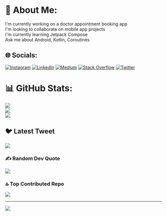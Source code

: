# 💫 About Me:
I'm currently working on a doctor appointment booking app<br>I'm looking to collaborate on mobile app projects<br>I'm currently learning Jetpack Compose<br>Ask me about Android, Kotlin, Coroutines 


## 🌐 Socials:
[![Instagram](https://img.shields.io/badge/Instagram-%23E4405F.svg?logo=Instagram&logoColor=white)](https://instagram.com/nyae.dale) [![LinkedIn](https://img.shields.io/badge/LinkedIn-%230077B5.svg?logo=linkedin&logoColor=white)](https://linkedin.com/in/daley-nyae) [![Medium](https://img.shields.io/badge/Medium-12100E?logo=medium&logoColor=white)](https://medium.com/@daleynyae) [![Stack Overflow](https://img.shields.io/badge/-Stackoverflow-FE7A16?logo=stack-overflow&logoColor=white)](https://stackoverflow.com/users/user:11188588) [![Twitter](https://img.shields.io/badge/Twitter-%231DA1F2.svg?logo=Twitter&logoColor=white)](https://twitter.com/_dnyae) 


# 📊 GitHub Stats:
![](https://github-readme-stats.vercel.app/api?username=Nyae44&theme=dark&hide_border=false&include_all_commits=true&count_private=true)<br/>
![](https://github-readme-streak-stats.herokuapp.com/?user=Nyae44&theme=dark&hide_border=false)<br/>
![](https://github-readme-stats.vercel.app/api/top-langs/?username=Nyae44&theme=dark&hide_border=false&include_all_commits=true&count_private=true&layout=compact)

## 🐦 Latest Tweet
[![](https://gtce.itsvg.in/api?username=_dnyae)](https://github.com/VishwaGauravIn/github-twitter-card-embed)

### ✍️ Random Dev Quote
![](https://quotes-github-readme.vercel.app/api?type=horizontal&theme=radical)

### 🔝 Top Contributed Repo
![](https://github-contributor-stats.vercel.app/api?username=Nyae44&limit=5&theme=dark&combine_all_yearly_contributions=true)

---
[![](https://visitcount.itsvg.in/api?id=Nyae44&icon=0&color=0)](https://visitcount.itsvg.in)

<!-- Proudly created with GPRM ( https://gprm.itsvg.in ) -->

<!---
Nyae44/Nyae44 is a ✨ special ✨ repository because its `README.md` (this file) appears on your GitHub profile.
You can click the Preview link to take a look at your changes.
--->
